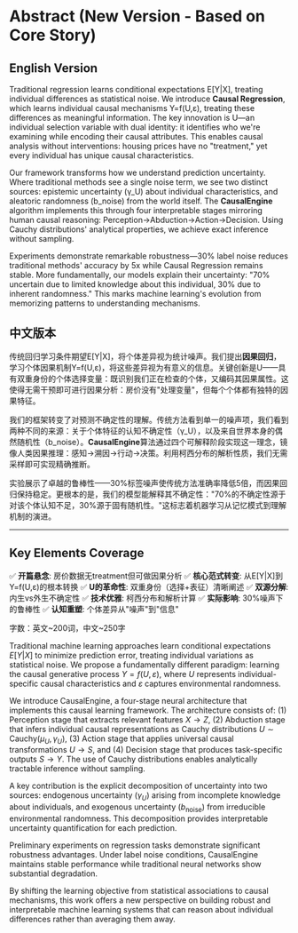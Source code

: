 # Abstract (New Version - Based on Core Story)

## English Version

Traditional regression learns conditional expectations E[Y|X], treating individual differences as statistical noise. We introduce **Causal Regression**, which learns individual causal mechanisms Y=f(U,ε), treating these differences as meaningful information. The key innovation is U—an individual selection variable with dual identity: it identifies who we're examining while encoding their causal attributes. This enables causal analysis without interventions: housing prices have no "treatment," yet every individual has unique causal characteristics.

Our framework transforms how we understand prediction uncertainty. Where traditional methods see a single noise term, we see two distinct sources: epistemic uncertainty (γ_U) about individual characteristics, and aleatoric randomness (b_noise) from the world itself. The **CausalEngine** algorithm implements this through four interpretable stages mirroring human causal reasoning: Perception→Abduction→Action→Decision. Using Cauchy distributions' analytical properties, we achieve exact inference without sampling.

Experiments demonstrate remarkable robustness—30% label noise reduces traditional methods' accuracy by 5x while Causal Regression remains stable. More fundamentally, our models explain their uncertainty: "70% uncertain due to limited knowledge about this individual, 30% due to inherent randomness." This marks machine learning's evolution from memorizing patterns to understanding mechanisms.

## 中文版本

传统回归学习条件期望E[Y|X]，将个体差异视为统计噪声。我们提出**因果回归**，学习个体因果机制Y=f(U,ε)，将这些差异视为有意义的信息。关键创新是U——具有双重身份的个体选择变量：既识别我们正在检查的个体，又编码其因果属性。这使得无需干预即可进行因果分析：房价没有"处理变量"，但每个个体都有独特的因果特征。

我们的框架转变了对预测不确定性的理解。传统方法看到单一的噪声项，我们看到两种不同的来源：关于个体特征的认知不确定性（γ_U），以及来自世界本身的偶然随机性（b_noise）。**CausalEngine**算法通过四个可解释阶段实现这一理念，镜像人类因果推理：感知→溯因→行动→决策。利用柯西分布的解析性质，我们无需采样即可实现精确推断。

实验展示了卓越的鲁棒性——30%标签噪声使传统方法准确率降低5倍，而因果回归保持稳定。更根本的是，我们的模型能解释其不确定性："70%的不确定性源于对该个体认知不足，30%源于固有随机性。"这标志着机器学习从记忆模式到理解机制的演进。

---

## Key Elements Coverage

✅ **开篇悬念**: 房价数据无treatment但可做因果分析
✅ **核心范式转变**: 从E[Y|X]到Y=f(U,ε)的根本转换
✅ **U的革命性**: 双重身份（选择+表征）清晰阐述
✅ **双源分解**: 内生vs外生不确定性
✅ **技术优雅**: 柯西分布和解析计算
✅ **实际影响**: 30%噪声下的鲁棒性
✅ **认知重塑**: 个体差异从"噪声"到"信息"

字数：英文~200词，中文~250字



  Traditional machine learning approaches learn conditional expectations $E[Y|X]$ to minimize prediction error, treating individual variations as statistical noise. We propose a fundamentally
  different paradigm: learning the causal generative process $Y = f(U, \varepsilon)$, where $U$ represents individual-specific causal characteristics and $\varepsilon$ captures environmental randomness.

  We introduce CausalEngine, a four-stage neural architecture that implements this causal learning framework. The architecture consists of: (1) Perception stage that extracts relevant features
  $X \to Z$, (2) Abduction stage that infers individual causal representations as Cauchy distributions $U \sim \text{Cauchy}(\mu_U, \gamma_U)$, (3) Action stage that applies universal causal transformations $U \to S$, and (4)
  Decision stage that produces task-specific outputs $S \to Y$. The use of Cauchy distributions enables analytically tractable inference without sampling.

  A key contribution is the explicit decomposition of uncertainty into two sources: endogenous uncertainty ($\gamma_U$) arising from incomplete knowledge about individuals, and exogenous uncertainty
  ($b_{\text{noise}}$) from irreducible environmental randomness. This decomposition provides interpretable uncertainty quantification for each prediction.

  Preliminary experiments on regression tasks demonstrate significant robustness advantages. Under label noise conditions, CausalEngine maintains stable performance while traditional neural
  networks show substantial degradation.

  By shifting the learning objective from statistical associations to causal mechanisms, this work offers a new perspective on building robust and interpretable machine learning systems that can
  reason about individual differences rather than averaging them away.